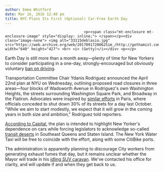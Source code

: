 ```yaml
---
author: Emma Whitford
date: Mar 16, 2016 12:40 pm
title: NYC Plans Its First (Optional) Car-Free Earth Day
---
```


	
										<p><span class="mt-enclosure mt-enclosure-image" style="display: inline;"> </span></p><div class="image-none"> <img alt="33115deblasio.jpg" src="https://web.archive.org/web/20170917200625im_/http://gothamist.com/attachments/nyc_ewhitford/33115deblasio.jpg" width="640" height="427"> <br> <i> (Getty)</i></div> <p></p>

<p>Earth Day is still more than a month away&#x2014;plenty of time for New Yorkers to consider participating in a one-day, strongly-encouraged but obviously voluntary <a href="https://web.archive.org/web/20170917200625/https://twitter.com/CarFreeNYC/status/710103933683945472">ban on driving</a>. </p>

<p>Transportation Committee Chair Ydanis Rodriguez announced the April 22nd plan at NYU on Wednesday, outlining proposed road closures in three areas&#x2014;four blocks of Wadsworth Avenue in Rodriguez&apos;s own Washington Heights, the streets surrounding Washington Square Park, and Broadway in the Flatiron. Advocates were inspired by <a href="https://web.archive.org/web/20170917200625/http://www.theguardian.com/world/2015/oct/03/pariss-first-attempt-at-car-free-day-brings-big-drop-in-air-and-noise-pollution">similar efforts</a> in Paris, where officials conceded to shut down 30% of its streets for a day last October. &quot;While we aim to start modestly, we expect that it will grow in the coming years in both size and ambition,&quot; Rodriguez told reporters. </p>

<p><a href="https://web.archive.org/web/20170917200625/http://www.capitalnewyork.com/article/city-hall/2016/03/8593993/transportation-chair-announces-mostly-voluntary-car-free-day">According to Capital</a>, the plan is intended to highlight New Yorker&apos;s dependence on cars while forcing legislators to acknowledge so-called <a href="https://web.archive.org/web/20170917200625/http://gothamist.com/2015/12/02/mta_freedom_ticket_plan.php">transit deserts</a> in Southeast Queens and Staten Island. The New York Water Taxi will be free to coincide with the effort, along with some CitiBike ports. </p>

<p>The administration is apparently planning to discourage City workers from generating exhaust fumes that day, but it remains unclear whether the Mayor will trade in his <a href="https://web.archive.org/web/20170917200625/http://gothamist.com/2015/03/31/de_blasio_idling_laws.php">idling SUV caravan</a>. We&apos;ve contacted his office for clarity, and will update if and when they get back to us.</p>					
										
									
				